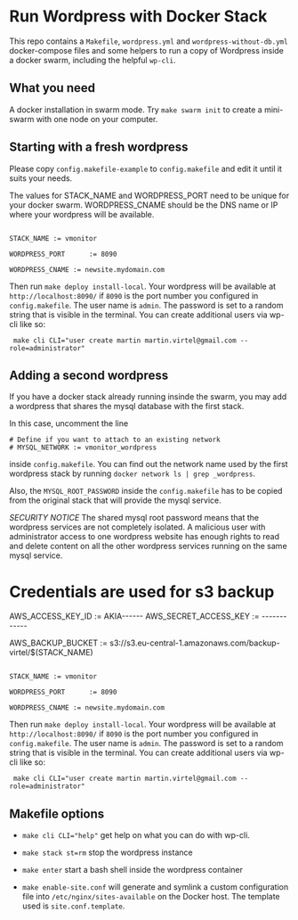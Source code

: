 
# Run Wordpress with Docker Stack


This repo contains a `Makefile`,  `wordpress.yml` and `wordpress-without-db.yml` docker-compose files and some helpers to run a 
copy of Wordpress inside a docker swarm, including the helpful `wp-cli`.

## What you need

A docker installation in swarm mode. Try `make swarm init` to create a mini-swarm with one node on your computer.


## Starting with a fresh wordpress

Please copy `config.makefile-example` to `config.makefile` and edit it until it suits your needs. 

The values for STACK_NAME and WORDPRESS_PORT need to be unique for your docker swarm. WORDPRESS_CNAME should be the DNS name or IP where your wordpress will be available.

```

STACK_NAME := vmonitor

WORDPRESS_PORT	    := 8090

WORDPRESS_CNAME := newsite.mydomain.com

```

Then run `make deploy install-local`. Your wordpress will be available at `http://localhost:8090/` if `8090` is the port
number you configured in `config.makefile`. The user name is `admin`. The password is set to a random string that is visible
in the terminal. You can create additional users via wp-cli like so:

```
 make cli CLI="user create martin martin.virtel@gmail.com --role=administrator"
```

## Adding a second wordpress

If you have a docker stack already running insinde the swarm, you may add a wordpress that shares the mysql database with the first stack. 

In this case, uncomment the line 

```
# Define if you want to attach to an existing network
# MYSQL_NETWORK := vmonitor_wordpress
```

inside `config.makefile`. You can find out the network name used by the first wordpress stack by running `docker network ls | grep _wordpress`. 

Also, the `MYSQL_ROOT_PASSWORD` inside the `config.makefile` has to be copied from the original stack that will provide the mysql service.

*SECURITY NOTICE* The shared mysql root password  means that the wordpress services are not completely isolated. 
A malicious user with administrator access to one wordpress website has enough rights to read and delete content 
on all the other wordpress services running on the same mysql service.


# Credentials are used for s3 backup

AWS_ACCESS_KEY_ID := AKIA------ 
AWS_SECRET_ACCESS_KEY := ------------

AWS_BACKUP_BUCKET := s3://s3.eu-central-1.amazonaws.com/backup-virtel/$(STACK_NAME)

```

STACK_NAME := vmonitor

WORDPRESS_PORT	    := 8090

WORDPRESS_CNAME := newsite.mydomain.com

```

Then run `make deploy install-local`. Your wordpress will be available at `http://localhost:8090/` if `8090` is the port
number you configured in `config.makefile`. The user name is `admin`. The password is set to a random string that is visible
in the terminal. You can create additional users via wp-cli like so:

```
 make cli CLI="user create martin martin.virtel@gmail.com --role=administrator"
```


## Makefile options


  - `make cli CLI="help"` get help on what you can do with wp-cli.

  - `make stack st=rm` stop the wordpress instance

  - `make enter` start a bash shell inside the wordpress container
  
  - `make enable-site.conf` will generate and symlink a custom configuration file into `/etc/nginx/sites-available` on the Docker host. The template used is `site.conf.template`.




